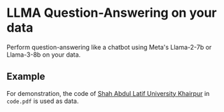 # LLMA Question-Answering on your data
Perform question-answering like a chatbot using Meta's Llama-2-7b or Llama-3-8b on your data.
## Example
For demonstration, the code of [Shah Abdul Latif University Khairpur](salu.edu.pk) in `code.pdf` is used as data. 
